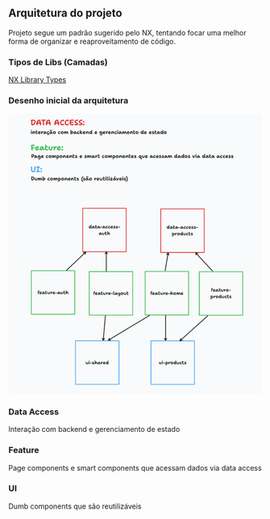 ## Arquitetura do projeto

Projeto segue um padrão sugerido pelo NX, tentando focar uma melhor forma de organizar e reaproveitamento de código.

### Tipos de Libs (Camadas)

[NX Library Types](https://nx.dev/concepts/more-concepts/library-types)

### Desenho inicial da arquitetura

![Arquitetura](./images/architecture.png)

### Data Access

Interação com backend e gerenciamento de estado

### Feature

Page components e smart components que acessam dados via data access

### UI

Dumb components que são reutilizáveis